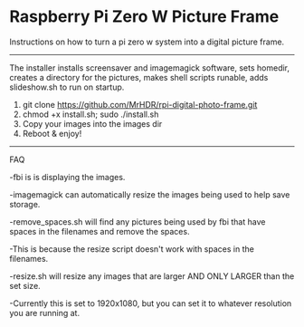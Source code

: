 Raspberry Pi Zero W Picture Frame
=======================

Instructions on how to turn a pi zero w system into a digital picture frame.


***************************************************
The installer installs screensaver and imagemagick software, sets homedir, 
creates a directory for the pictures, makes shell scripts runable, adds slideshow.sh to run on startup.

1. git clone https://github.com/MrHDR/rpi-digital-photo-frame.git
2. chmod +x install.sh; sudo ./install.sh
3. Copy your images into the images dir
4. Reboot & enjoy!

***************************************************
FAQ

-fbi is is displaying the images.

-imagemagick can automatically resize the images being used to help save storage.

-remove_spaces.sh will find any pictures being used by fbi that have spaces in the filenames and remove the spaces.

-This is because the resize script doesn't work with spaces in the filenames.

-resize.sh will resize any images that are larger AND ONLY LARGER than the set size.

-Currently this is set to 1920x1080, but you can set it to whatever resolution you are running at.
